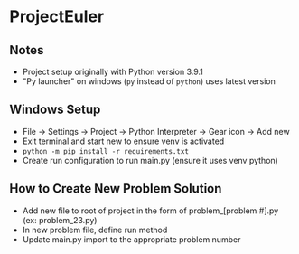 # ProjectEuler

## Notes

- Project setup originally with Python version 3.9.1
- "Py launcher" on windows (`py` instead of `python`) uses latest version

## Windows Setup

- File -> Settings -> Project -> Python Interpreter -> Gear icon -> Add new
- Exit terminal and start new to ensure venv is activated
- `python -m pip install -r requirements.txt`
- Create run configuration to run main.py (ensure it uses venv python)

## How to Create New Problem Solution

- Add new file to root of project in the form of problem_[problem #].py (ex: problem_23.py)
- In new problem file, define run method
- Update main.py import to the appropriate problem number
